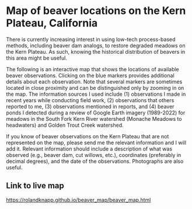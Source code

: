 # Map of beaver locations on the Kern Plateau, California

There is currently increasing interest in using low-tech process-based methods, including beaver dam analogs, to restore degraded meadows on the Kern Plateau. As such, knowing the historical distribution of beavers in this area might be useful.

The following is an interactive map that shows the locations of available beaver observations. Clicking on the blue markers provides additional details about each observation. Note that several markers are sometimes located in close proximity and can be distinguished only by zooming in on the map. The information sources I used include (1) observations I made in recent years while conducting field work, (2) observations that others reported to me, (3) observations mentioned in reports, and (4) beaver ponds I detected during a review of Google Earth imagery (1989-2022) for meadows in the South Fork Kern River watershed (Monache Meadows to headwaters) and Golden Trout Creek watershed.

If you know of beaver observations on the Kern Plateau that are not represented on the map, please send me the relevant information and I will add it. Relevant information should include a description of what was observed (e.g., beaver dam, cut willows, etc.), coordinates (preferably in decimal degrees), and the date of the observations. Photographs are also useful. 

## Link to live map

<https://rolandknapp.github.io/beaver_map/beaver_map.html>
